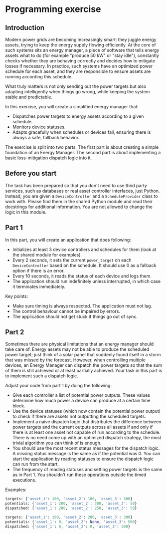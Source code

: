 # Programming exercise

## Introduction
Modern power grids are becoming increasingly smart: they juggle energy assets, trying to keep the energy supply flowing efficiently. At the core of such systems sits an energy manager, a piece of software that tells energy assets what to do (for example "produce 50 kW" or "stay idle"), constantly checks whether they are behaving correctly and decides how to mitigate losses if necessary. In practice, such systems have an optimized power schedule for each asset, and they are responsible to ensure assets are running according this schedule.

What truly matters is not only sending out the power targets but also adapting intelligently when things go wrong, while keeping the system stable and predictable.

In this exercise, you will create a simplified energy manager that:
- Dispatches power targets to energy assets according to a given schedule.
- Monitors device statuses.
- Adapts gracefully when schedules or devices fail, ensuring there is always a safe, fallback behavior.

The exercise is split into two parts. The first part is about creating a simple foundation of an Energy Manager. The second part is about implementing a basic loss-mitigation dispatch logic into it.

## Before you start

The task has been prepared so that you don't need to use third party services, such as databases or real asset controller interfaces, just Python. Instead, you are given a `DeviceController` and a `ScheduleProvider` class to work with. Please find them in the shared Python module and read their docstrings for additional information. You are not allowed to change the logic in this module.

## Part 1

In this part, you will create an application that does following:
- Initializes at least 3 device controllers and schedules for them (look at the shared module for examples).
- Every 2 seconds, it sets the current `power_target` on each `DeviceController` based on the schedule. It should use 0 as a fallback option if there is an error.
- Every 10 seconds, it reads the status of each device and logs them.
- The application should run indefinitely unless interrupted, in which case it terminates immediately.

Key points:
- Make sure timing is always respected. The application must not lag.
- The control behaviour cannot be impaired by errors.
- The application should not get stuck if things go out of sync.

## Part 2

Sometimes there are physical limitations that an energy manager should take care of. Energy assets may not be able to produce the scheduled power target; just think of a solar panel that suddenly found itself in a storm that was missed by the forecast. However, when controlling multiple devices, an Energy Manager can dispatch the power targets so that the sum of them is still achieved or at least partially achieved. Your task in this part is to implement such a dispatch logic.

Adjust your code from part 1 by doing the following:
- Give each controller a list of potential power outputs. These values determine how much power a device can produce at a certain time block.
- Use the device statuses (which now contain the potential power output) to check if there are assets not outputting the scheduled targets.
- Implement a naive dispatch logic that distributes the difference between power targets and the current outputs across all assets if and only if there is at least one asset not capable of run according to the schedule. There is no need come up with an optimized dispatch strategy, the most trivial algorithm you can think of is enough.
- You should use the most recent status messages for the dispatch logic. A missing status message is the same as if the potential was 0. You can start the application by reading statuses to ensure the dispatch logic can run from the start.
- The frequency of reading statuses and setting power targets is the same as in Part 1. You shouldn't run these operations outside the timed executions. 

Examples:
```python
targets: {'asset_1': 100, 'asset_2': 100, 'asset_3': 300}
potentials: {'asset_1': 200, 'asset_2': 300, 'asset_3': 50}
dispatched: {'asset_1': 200, 'asset_2': 250, 'asset_3': 50}
```

```python
targets: {'asset_1': 100, 'asset_2': 200, 'asset_3': 300}
potentials: {'asset_1': 0, 'asset_2': None, 'asset_3': 500}
dispatched: {'asset_1': 0, 'asset_2': 0, 'asset_3': 500}
